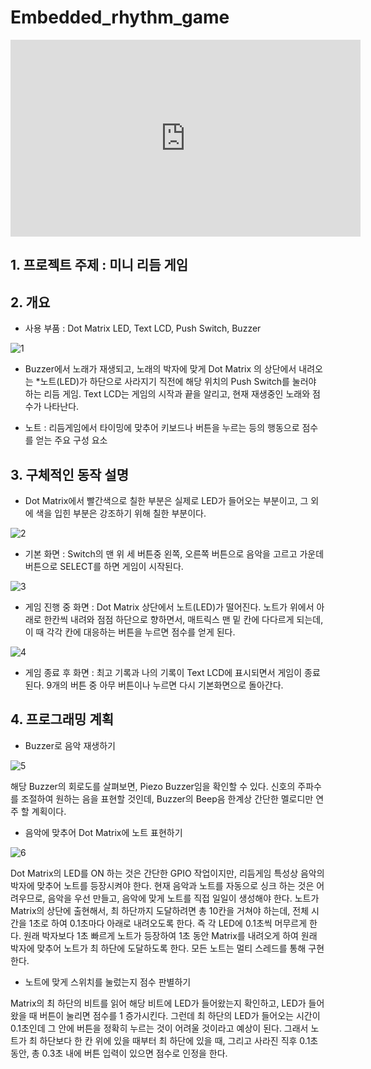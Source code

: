 # Embedded_rhythm_game

<iframe width="560" height="315" src="https://www.youtube.com/embed/selpMuCNNnA" frameborder="0" allow="accelerometer; autoplay; clipboard-write; encrypted-media; gyroscope; picture-in-picture" allowfullscreen></iframe>

## 1. 프로젝트 주제 : 미니 리듬 게임

## 2. 개요

- 사용 부품 : Dot Matrix LED, Text LCD, Push Switch, Buzzer

![1](https://user-images.githubusercontent.com/46732674/106379485-b500e380-63ef-11eb-9404-7dc3ea0d0b92.PNG)

- Buzzer에서 노래가 재생되고, 노래의 박자에 맞게 Dot Matrix 의 상단에서 내려오는 *노트(LED)가 하단으로 사라지기 직전에 해당 위치의 Push Switch를 눌러야 하는 리듬 게임. Text LCD는 게임의 시작과 끝을 알리고, 현재 재생중인 노래와 점수가 나타난다. 

* 노트 : 리듬게임에서 타이밍에 맞추어 키보드나 버튼을 누르는 등의 행동으로 점수를 얻는 주요 구성 요소

## 3. 구체적인 동작 설명

* Dot Matrix에서 빨간색으로 칠한 부분은 실제로 LED가 들어오는 부분이고, 그 외에 색을 입힌 부분은 강조하기 위해 칠한 부분이다.

![2](https://user-images.githubusercontent.com/46732674/106379486-b6321080-63ef-11eb-928b-a7643b13d9dc.PNG)

- 기본 화면 : Switch의 맨 위 세 버튼중 왼쪽, 오른쪽 버튼으로 음악을 고르고 가운데 버튼으로 SELECT를 하면 게임이 시작된다.

![3](https://user-images.githubusercontent.com/46732674/106379487-b6caa700-63ef-11eb-91d4-054d741ec04e.PNG)

- 게임 진행 중 화면 : Dot Matrix 상단에서 노트(LED)가 떨어진다. 노트가 위에서 아래로 한칸씩 내려와 점점 하단으로 향하면서, 매트릭스 맨 밑 칸에 다다르게 되는데, 이 때 각각 칸에 대응하는 버튼을 누르면 점수를 얻게 된다.

![4](https://user-images.githubusercontent.com/46732674/106379489-b7633d80-63ef-11eb-82a0-d0bdc33df290.PNG)

- 게임 종료 후 화면 : 최고 기록과 나의 기록이 Text LCD에 표시되면서 게임이 종료된다. 9개의 버튼 중 아무 버튼이나 누르면 다시 기본화면으로 돌아간다.

## 4. 프로그래밍 계획

-  Buzzer로 음악 재생하기

![5](https://user-images.githubusercontent.com/46732674/106379490-b7633d80-63ef-11eb-9590-573009e5383f.PNG)

해당 Buzzer의 회로도를 살펴보면, Piezo Buzzer임을 확인할 수 있다. 신호의 주파수를 조절하여 원하는 음을 표현할 것인데, Buzzer의 Beep음 한계상 간단한 멜로디만 연주 할 계획이다.

- 음악에 맞추어 Dot Matrix에 노트 표현하기

![6](https://user-images.githubusercontent.com/46732674/106379491-b7fbd400-63ef-11eb-9951-8568d6294a30.PNG)

Dot Matrix의 LED를 ON 하는 것은 간단한 GPIO 작업이지만, 리듬게임 특성상 음악의 박자에 맞추어 노트를 등장시켜야 한다. 현재 음악과 노트를 자동으로 싱크 하는 것은 어려우므로, 음악을 우선 만들고, 음악에 맞게 노트를 직접 일일이 생성해야 한다. 노트가 Matrix의 상단에 출현해서, 최 하단까지 도달하려면 총 10칸을 거쳐야 하는데, 전체 시간을 1초로 하여 0.1초마다 아래로 내려오도록 한다. 즉 각 LED에 0.1초씩 머무르게 한다. 원래 박자보다 1초 빠르게 노트가 등장하여 1초 동안 Matrix를 내려오게 하여 원래 박자에 맞추어 노트가 최 하단에 도달하도록 한다. 모든 노트는 멀티 스레드를 통해 구현한다.

- 노트에 맞게 스위치를 눌렀는지 점수 판별하기

Matrix의 최 하단의 비트를 읽어 해당 비트에 LED가 들어왔는지 확인하고, LED가 들어왔을 때 버튼이 눌리면 점수를 1 증가시킨다. 그런데 최 하단의 LED가 들어오는 시간이 0.1초인데 그 안에 버튼을 정확히 누르는 것이 어려울 것이라고 예상이 된다. 그래서 노트가 최 하단보다 한 칸 위에 있을 때부터 최 하단에 있을 때, 그리고 사라진 직후 0.1초동안, 총 0.3초 내에 버튼 입력이 있으면 점수로 인정을 한다.

